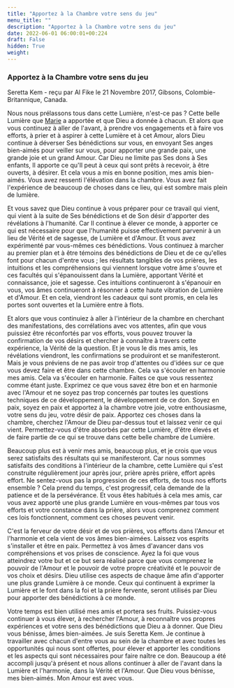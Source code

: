 ```yaml
---
title: "Apportez à la Chambre votre sens du jeu"
menu_title: ""
description: "Apportez à la Chambre votre sens du jeu"
date: 2022-06-01 06:00:01+00:224
draft: False
hidden: True
weight:
---
```

### Apportez à la Chambre votre sens du jeu

Seretta Kem - reçu par Al Fike le 21 Novembre 2017, Gibsons, Colombie-Britannique, Canada.

Nous nous prélassons tous dans cette Lumière, n'est-ce pas ? Cette belle Lumière que [Marie](/fr-contemporary-messages/fr-contemporary-messages-by-date-order/fr-contemporary-messages-2017/fr-2017-11-21-1-af-mary/) a apportée et que Dieu a donnée à chacun. Et alors que vous continuez à aller de l'avant, à prendre vos engagements et à faire vos efforts, à prier et à aspirer à cette Lumière et à cet Amour, alors Dieu continue à déverser Ses bénédictions sur vous, en envoyant Ses anges bien-aimés pour veiller sur vous, pour apporter une grande paix, une grande joie et un grand Amour. Car Dieu ne limite pas Ses dons à Ses enfants, Il apporte ce qu'Il peut à ceux qui sont prêts à recevoir, à être ouverts, à désirer. Et cela vous a mis en bonne position, mes amis bien-aimés. Vous avez ressenti l'élévation dans la chambre. Vous avez fait l'expérience de beaucoup de choses dans ce lieu, qui est sombre mais plein de lumière.

Et vous savez que Dieu continue à vous préparer pour ce travail qui vient, qui vient à la suite de Ses bénédictions et de Son désir d'apporter des révélations à l'humanité. Car Il continue à élever ce monde, à apporter ce qui est nécessaire pour que l'humanité puisse effectivement parvenir à un lieu de Vérité et de sagesse, de Lumière et d'Amour. Et vous avez expérimenté par vous-mêmes ces bénédictions. Vous continuez à marcher au premier plan et à être témoins des bénédictions de Dieu et de ce qu'elles font pour chacun d'entre vous ; les résultats tangibles de vos prières, les intuitions et les compréhensions qui viennent lorsque votre âme s'ouvre et ces facultés qui s'épanouissent dans la Lumière, apportant Vérité et connaissance, joie et sagesse. Ces intuitions continueront à s'épanouir en vous, vos âmes continueront à résonner à cette haute vibration de Lumière et d'Amour. Et en cela, viendront les cadeaux qui sont promis, en cela les portes sont ouvertes et la Lumière entre à flots.

Et alors que vous continuiez à aller à l'intérieur de la chambre en cherchant des manifestations, des corrélations avec vos attentes, afin que vous puissiez être réconfortés par vos efforts, vous pouvez trouver la confirmation de vos désirs et chercher à connaître à travers cette expérience, la Vérité de la question. Et je vous le dis mes amis, les révélations viendront, les confirmations se produiront et se manifesteront. Mais je vous préviens de ne pas avoir trop d'attentes ou d'idées sur ce que vous devez faire et être dans cette chambre. Cela va s'écouler en harmonie mes amis. Cela va s'écouler en harmonie. Faites ce que vous ressentez comme étant juste. Exprimez ce que vous savez être bon et en harmonie avec l'Amour et ne soyez pas trop concernés par toutes les questions techniques de ce développement, le développement de ce don. Soyez en paix, soyez en paix et apportez à la chambre votre joie, votre enthousiasme, votre sens du jeu, votre désir de paix. Apportez ces choses dans la chambre, cherchez l'Amour de Dieu par-dessus tout et laissez venir ce qui vient. Permettez-vous d'être absorbés par cette Lumière, d'être élevés et de faire partie de ce qui se trouve dans cette belle chambre de Lumière.

Beaucoup plus est à venir mes amis, beaucoup plus, et je crois que vous serez satisfaits des résultats qui se manifesteront. Car nous sommes satisfaits des conditions à l'intérieur de la chambre, cette Lumière qui s'est construite régulièrement jour après jour, prière après prière, effort après effort. Ne sentez-vous pas la progression de ces efforts, de tous nos efforts ensemble ? Cela prend du temps, c'est progressif, cela demande de la patience et de la persévérance. Et vous êtes habitués à cela mes amis, car vous avez apporté une plus grande Lumière en vous-mêmes par tous vos efforts et votre constance dans la prière, alors vous comprenez comment ces lois fonctionnent, comment ces choses peuvent venir.

C'est la ferveur de votre désir et de vos prières, vos efforts dans l'Amour et l'harmonie et cela vient de vos âmes bien-aimées. Laissez vos esprits s'installer et être en paix. Permettez à vos âmes d'avancer dans vos compréhensions et vos prises de conscience. Ayez la foi que vous atteindrez votre but et ce but sera réalisé parce que vous comprenez le pouvoir de l'Amour et le pouvoir de votre propre créativité et le pouvoir de vos choix et désirs. Dieu utilise ces aspects de chaque âme afin d'apporter une plus grande Lumière à ce monde. Ceux qui continuent à exprimer la Lumière et le font dans la foi et la prière fervente, seront utilisés par Dieu pour apporter des bénédictions à ce monde.

Votre temps est bien utilisé mes amis et portera ses fruits. Puissiez-vous continuer à vous élever, à rechercher l'Amour, à reconnaître vos propres expériences et votre sens des bénédictions que Dieu a à donner. Que Dieu vous bénisse, âmes bien-aimées. Je suis Seretta Kem. Je continue à travailler avec chacun d'entre vous au sein de la chambre et avec toutes les opportunités qui nous sont offertes, pour élever et apporter les conditions et les aspects qui sont nécessaires pour faire naître ce don. Beaucoup a été accompli jusqu'à présent et nous allons continuer à aller de l'avant dans la Lumière et l'harmonie, dans la Vérité et l'Amour. Que Dieu vous bénisse, mes bien-aimés. Mon Amour est avec vous.
